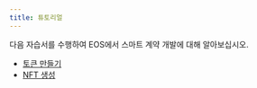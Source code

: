```yaml
---
title: 튜토리얼
---
```


다음 자습서를 수행하여 EOS에서 스마트 계약 개발에 대해 알아보십시오.

- [토큰 만들기](10_create-a-token.md)
- [NFT 생성](20_create-an-nft.md)
